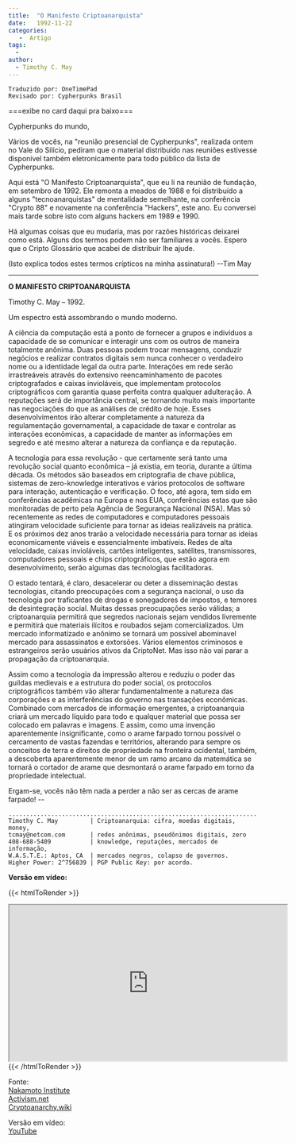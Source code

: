 ```yaml
---
title:  "O Manifesto Criptoanarquista"
date:   1992-11-22
categories:
   -  Artigo
tags:
  -
author:
  - Timothy C. May
---
```

```
Traduzido por: OneTimePad
Revisado por: Cypherpunks Brasil
```

===exibe no card daqui pra baixo===

Cypherpunks do mundo,

Vários de vocês, na "reunião presencial de Cypherpunks", realizada ontem no Vale do Silício, pediram que o material distribuído nas reuniões estivesse disponível também eletronicamente para todo público da lista de Cypherpunks.

Aqui está "O Manifesto Criptoanarquista", que eu li na reunião de fundação, em setembro de 1992\. Ele remonta a meados de 1988 e foi distribuído a alguns "tecnoanarquistas" de mentalidade semelhante, na conferência "Crypto 88" e novamente na conferência "Hackers", este ano. Eu conversei mais tarde sobre isto com alguns hackers em 1989 e 1990.

Há algumas coisas que eu mudaria, mas por razões históricas deixarei como está. Alguns dos termos podem não ser familiares a vocês. Espero que o Cripto Glossário que acabei de distribuir lhe ajude.

(Isto explica todos estes termos crípticos na minha assinatura!) --Tim May

---

**O MANIFESTO CRIPTOANARQUISTA**

Timothy C. May – 1992.

Um espectro está assombrando o mundo moderno.

A ciência da computação está a ponto de fornecer a grupos e indivíduos a capacidade de se comunicar e interagir uns com os outros de maneira totalmente anônima. Duas pessoas podem trocar mensagens, conduzir negócios e realizar contratos digitais sem nunca conhecer o verdadeiro nome ou a identidade legal da outra parte. Interações em rede serão irrastreáveis através do extensivo reencaminhamento de pacotes criptografados e caixas invioláveis, que implementam protocolos criptográficos com garantia quase perfeita contra qualquer adulteração. A reputações será de importância central, se tornando muito mais importante nas negociações do que as análises de crédito de hoje. Esses desenvolvimentos irão alterar completamente a natureza da regulamentação governamental, a capacidade de taxar e controlar as interações econômicas, a capacidade de manter as informações em segredo e até mesmo alterar a natureza da confiança e da reputação.

A tecnologia para essa revolução - que certamente será tanto uma revolução social quanto econômica – já existia, em teoria, durante a última década. Os métodos são baseados em criptografia de chave pública, sistemas de zero-knowledge interativos e vários protocolos de software para interação, autenticação e verificação. O foco, até agora, tem sido em conferências acadêmicas na Europa e nos EUA, conferências estas que são monitoradas de perto pela Agência de Segurança Nacional (NSA). Mas só recentemente as redes de computadores e computadores pessoais atingiram velocidade suficiente para tornar as ideias realizáveis na prática. E os próximos dez anos trarão a velocidade necessária para tornar as ideias economicamente viáveis ​​e essencialmente imbatíveis. Redes de alta velocidade, caixas invioláveis, cartões inteligentes, satélites, transmissores, computadores pessoais e chips criptográficos, que estão agora em desenvolvimento, serão algumas das tecnologias facilitadoras.

O estado tentará, é claro, desacelerar ou deter a disseminação destas tecnologias, citando preocupações com a segurança nacional, o uso da tecnologia por traficantes de drogas e sonegadores de impostos, e temores de desintegração social. Muitas dessas preocupações serão válidas; a criptoanarquia permitirá que segredos nacionais sejam vendidos livremente e permitirá que materiais ilícitos e roubados sejam comercializados. Um mercado informatizado e anônimo se tornará um possível abominavel mercado ​​para assassinatos e extorsões. Vários elementos criminosos e estrangeiros serão usuários ativos da CriptoNet. Mas isso não vai parar a propagação da criptoanarquia.

Assim como a tecnologia da impressão alterou e reduziu o poder das guildas medievais e a estrutura do poder social, os protocolos criptográficos também vão alterar fundamentalmente a natureza das corporações e as interferências do governo nas transações econômicas. Combinado com mercados de informação emergentes, a criptoanarquia criará um mercado líquido para todo e qualquer material que possa ser colocado em palavras e imagens. E assim, como uma invenção aparentemente insignificante, como o arame farpado tornou possível o cercamento de vastas fazendas e territórios, alterando para sempre os conceitos de terra e direitos de propriedade na fronteira ocidental, também, a descoberta aparentemente menor de um ramo arcano da matemática se tornará o cortador de arame que desmontará o arame farpado em torno da propriedade intelectual.

Ergam-se, vocês não têm nada a perder a não ser as cercas de arame farpado! --



```
......................................................................
Timothy C. May         | Criptoanarquia: cifra, moedas digitais, money,  
tcmay@netcom.com       | redes anônimas, pseudônimos digitais, zero
408-688-5409           | knowledge, reputações, mercados de informação, 
W.A.S.T.E.: Aptos, CA  | mercados negros, colapso de governos.
Higher Power: 2^756839 | PGP Public Key: por acordo.
```

**Versão em vídeo:**

{{< htmlToRender >}}
<iframe id="lbry-iframe" width="560" height="315" src="https://odysee.com/$/embed/o-manifesto-criptoanarquista-timothy-c/e4827e7fc0defc9617298eb65a2c5bbee6b243fb?r=6AWFiSHRX7ZYz8zPkJzrGE6Rb8JShq57" allowfullscreen></iframe>
{{< /htmlToRender >}}

Fonte:  
[Nakamoto Institute](https://nakamotoinstitute.org/crypto-anarchist-manifesto/)  
[Activism.net](https://www.activism.net/cypherpunk/crypto-anarchy.html)  
[Cryptoanarchy.wiki](https://mailing-list-archive.cryptoanarchy.wiki/archive/1992/11/eda5e66d8aed5985d60a1fa5432c9751789b5e50dc11cf515c7dd67a511a3d78/)  

Versão em vídeo:  
[YouTube](https://www.youtube.com/watch?v=Ch8Xp1BgR48)
